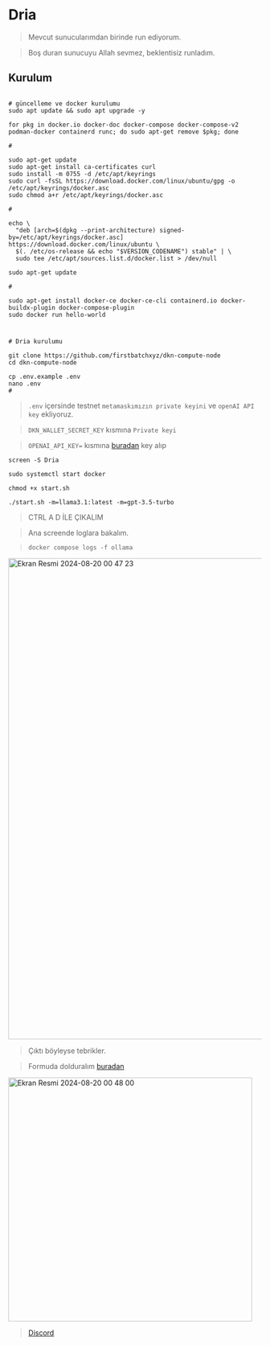 # Dria

> Mevcut sunucularımdan birinde run ediyorum.

> Boş duran sunucuyu Allah sevmez, beklentisiz runladım.

## Kurulum

```console

# güncelleme ve docker kurulumu
sudo apt update && sudo apt upgrade -y

for pkg in docker.io docker-doc docker-compose docker-compose-v2 podman-docker containerd runc; do sudo apt-get remove $pkg; done

#

sudo apt-get update
sudo apt-get install ca-certificates curl
sudo install -m 0755 -d /etc/apt/keyrings
sudo curl -fsSL https://download.docker.com/linux/ubuntu/gpg -o /etc/apt/keyrings/docker.asc
sudo chmod a+r /etc/apt/keyrings/docker.asc

#

echo \
  "deb [arch=$(dpkg --print-architecture) signed-by=/etc/apt/keyrings/docker.asc] https://download.docker.com/linux/ubuntu \
  $(. /etc/os-release && echo "$VERSION_CODENAME") stable" | \
  sudo tee /etc/apt/sources.list.d/docker.list > /dev/null

sudo apt-get update

#

sudo apt-get install docker-ce docker-ce-cli containerd.io docker-buildx-plugin docker-compose-plugin
sudo docker run hello-world
```

#

```console
# Dria kurulumu

git clone https://github.com/firstbatchxyz/dkn-compute-node
cd dkn-compute-node

cp .env.example .env
nano .env
#
```

> `.env` içersinde testnet `metamaskımızın private keyini` ve `openAI API key` ekliyoruz.

> `DKN_WALLET_SECRET_KEY` kısmına `Private keyi`

> `OPENAI_API_KEY=` kısmına [buradan](https://platform.openai.com/api-keys) key alıp

```console
screen -S Dria

sudo systemctl start docker

chmod +x start.sh

./start.sh -m=llama3.1:latest -m=gpt-3.5-turbo
```

> CTRL A D İLE ÇIKALIM

> Ana screende loglara bakalım.

> `docker compose logs -f ollama`

<img width="957" alt="Ekran Resmi 2024-08-20 00 47 23" src="https://github.com/user-attachments/assets/28f3a3a7-d4e6-4dec-96a0-6d38bc69d419">


> Çıktı böyleyse tebrikler.

> Formuda dolduralım [buradan](https://docs.google.com/forms/u/0/d/e/1FAIpQLSeK090ejc4dg5x1ztb_yAOxGz5o1V8JUqDa-o3AwV1Lq7NpMA/formResponse?pli=1)

<img width="485" alt="Ekran Resmi 2024-08-20 00 48 00" src="https://github.com/user-attachments/assets/bbc4f110-6956-48c7-90b4-f891be0809fd">

> [Discord](https://discord.gg/utj2k7V8)

